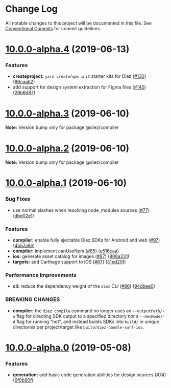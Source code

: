 # Change Log

All notable changes to this project will be documented in this file.
See [Conventional Commits](https://conventionalcommits.org) for commit guidelines.

# [10.0.0-alpha.4](https://github.com/stristr/diez/compare/v10.0.0-alpha.3...v10.0.0-alpha.4) (2019-06-13)


### Features

* **createproject:** `yarn create`/`npm init` starter kits for Diez ([#130](https://github.com/stristr/diez/issues/130)) ([86caab2](https://github.com/stristr/diez/commit/86caab2))
* add support for design system extraction for Figma files ([#140](https://github.com/stristr/diez/issues/140)) ([26b6d87](https://github.com/stristr/diez/commit/26b6d87))





# [10.0.0-alpha.3](https://github.com/stristr/diez/compare/v10.0.0-alpha.2...v10.0.0-alpha.3) (2019-06-10)

**Note:** Version bump only for package @diez/compiler





# [10.0.0-alpha.2](https://github.com/stristr/diez/compare/v10.0.0-alpha.1...v10.0.0-alpha.2) (2019-06-10)

**Note:** Version bump only for package @diez/compiler





# [10.0.0-alpha.1](https://github.com/stristr/diez/compare/v10.0.0-alpha.0...v10.0.0-alpha.1) (2019-06-10)


### Bug Fixes

* use normal slashes when resolving node_modules sources ([#77](https://github.com/stristr/diez/issues/77)) ([dbe02e1](https://github.com/stristr/diez/commit/dbe02e1))


### Features

* **compiler:** enable fully ejectable Diez SDKs for Android and web ([#97](https://github.com/stristr/diez/issues/97)) ([4b57a8e](https://github.com/stristr/diez/commit/4b57a8e))
* **compiler:** implement canUseNpm ([#85](https://github.com/stristr/diez/issues/85)) ([e516caa](https://github.com/stristr/diez/commit/e516caa))
* **ios:** generate asset catalog for images ([#87](https://github.com/stristr/diez/issues/87)) ([806a331](https://github.com/stristr/diez/commit/806a331))
* **targets:** add Carthage support to iOS ([#67](https://github.com/stristr/diez/issues/67)) ([31ed20f](https://github.com/stristr/diez/commit/31ed20f))


### Performance Improvements

* **cli:** reduce the dependency weight of the `diez` CLI ([#86](https://github.com/stristr/diez/issues/86)) ([94dbee0](https://github.com/stristr/diez/commit/94dbee0))


### BREAKING CHANGES

* **compiler:** the `diez compile` command no longer uses an `--outputPath/-o` flag for directing SDK output to a specified directory nor a `--devMode/-d` flag for running "hot", and instead builds SDKs into `build/` in unique directories per project/target like `build/diez-poodle-surf-ios`.





# [10.0.0-alpha.0](https://github.com/diez/diez/compare/v1.0.0-beta.5...v10.0.0-alpha.0) (2019-05-08)


### Features

* **generation:** add basic code generation abilities for design sources ([#74](https://github.com/diez/diez/issues/74)) ([6f0b80f](https://github.com/diez/diez/commit/6f0b80f))
